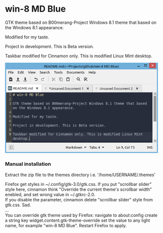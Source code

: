 # win-8 MD Blue

GTK theme based on B00merang-Project Windows 8.1 theme that based on the Windows 8.1 appearance.

Modified for my taste.

Project in development. This is Beta version.

Taskbar modified for Cinnamon only. This is modified Linux Mint desktop.

![win-8-MD-Blue](https://raw.githubusercontent.com/md2222/win-8-MD-Blue/master/win-8-MD-Blue-screenshot-01.png)

### Manual installation

Extract the zip file to the themes directory i.e. '/home/USERNAME/.themes'

Firefox get styles in \~/.config/gtk-3.0/gtk.css. 
If you put "scrollbar slider" style here, cinnamon think "Override the current theme's scrollbar width" enebled,
and set wrong value in \~/.gtkrc-2.0.<br>
If you disable the parameter, cinnamon delete "scrollbar slider" style from gtk.css. Sad.<br>
...<br>
You can override gtk theme used by Firefox: navigate to about:config create a string key widget.content.gtk-theme-override set the value to any light name, for example "win-8 MD Blue". Restart Firefox to apply.


